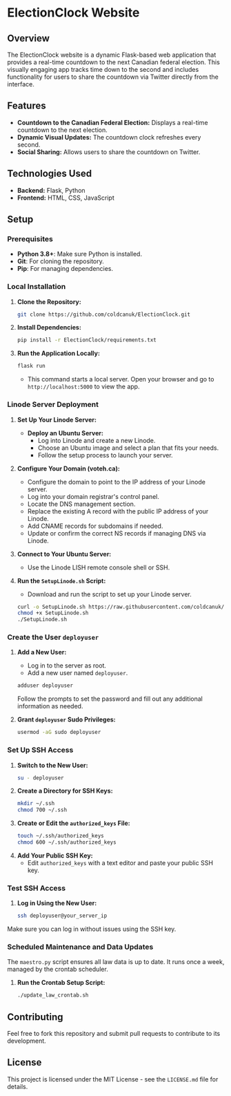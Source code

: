 
# ElectionClock Website

## Overview
The ElectionClock website is a dynamic Flask-based web application that provides a real-time countdown to the next Canadian federal election. This visually engaging app tracks time down to the second and includes functionality for users to share the countdown via Twitter directly from the interface.

## Features
- **Countdown to the Canadian Federal Election:** Displays a real-time countdown to the next election.
- **Dynamic Visual Updates:** The countdown clock refreshes every second.
- **Social Sharing:** Allows users to share the countdown on Twitter.

## Technologies Used
- **Backend:** Flask, Python
- **Frontend:** HTML, CSS, JavaScript

## Setup
### Prerequisites
- **Python 3.8+**: Make sure Python is installed.
- **Git**: For cloning the repository.
- **Pip**: For managing dependencies.

### Local Installation
1. **Clone the Repository:**
   ```bash
   git clone https://github.com/coldcanuk/ElectionClock.git
   ```
2. **Install Dependencies:**
   ```bash
   pip install -r ElectionClock/requirements.txt
   ```
3. **Run the Application Locally:**
   ```bash
   flask run
   ```
   - This command starts a local server. Open your browser and go to `http://localhost:5000` to view the app.

### Linode Server Deployment
1. **Set Up Your Linode Server:**
   - **Deploy an Ubuntu Server:**
     - Log into Linode and create a new Linode.
     - Choose an Ubuntu image and select a plan that fits your needs.
     - Follow the setup process to launch your server.

2. **Configure Your Domain (voteh.ca):**
   - Configure the domain to point to the IP address of your Linode server.
   - Log into your domain registrar's control panel.
   - Locate the DNS management section.
   - Replace the existing A record with the public IP address of your Linode.
   - Add CNAME records for subdomains if needed.
   - Update or confirm the correct NS records if managing DNS via Linode.

3. **Connect to Your Ubuntu Server:**
   - Use the Linode LISH remote console shell or SSH.

4. **Run the `SetupLinode.sh` Script:**
   - Download and run the script to set up your Linode server.
   ```bash
   curl -o SetupLinode.sh https://raw.githubusercontent.com/coldcanuk/ElectionClock/main/SetupLinode.sh
   chmod +x SetupLinode.sh
   ./SetupLinode.sh
   ```

### Create the User `deployuser`
1. **Add a New User:**
   - Log in to the server as root.
   - Add a new user named `deployuser`.
   ```bash
   adduser deployuser
   ```
   Follow the prompts to set the password and fill out any additional information as needed.

2. **Grant `deployuser` Sudo Privileges:**
   ```bash
   usermod -aG sudo deployuser
   ```

### Set Up SSH Access
1. **Switch to the New User:**
   ```bash
   su - deployuser
   ```
2. **Create a Directory for SSH Keys:**
   ```bash
   mkdir ~/.ssh
   chmod 700 ~/.ssh
   ```
3. **Create or Edit the `authorized_keys` File:**
   ```bash
   touch ~/.ssh/authorized_keys
   chmod 600 ~/.ssh/authorized_keys
   ```
4. **Add Your Public SSH Key:**
   - Edit `authorized_keys` with a text editor and paste your public SSH key.

### Test SSH Access
1. **Log in Using the New User:**
   ```bash
   ssh deployuser@your_server_ip
   ```
Make sure you can log in without issues using the SSH key.

### Scheduled Maintenance and Data Updates
The `maestro.py` script ensures all law data is up to date. It runs once a week, managed by the crontab scheduler.

1. **Run the Crontab Setup Script:**
   ```bash
   ./update_law_crontab.sh
   ```

## Contributing
Feel free to fork this repository and submit pull requests to contribute to its development.

## License
This project is licensed under the MIT License - see the `LICENSE.md` file for details.
